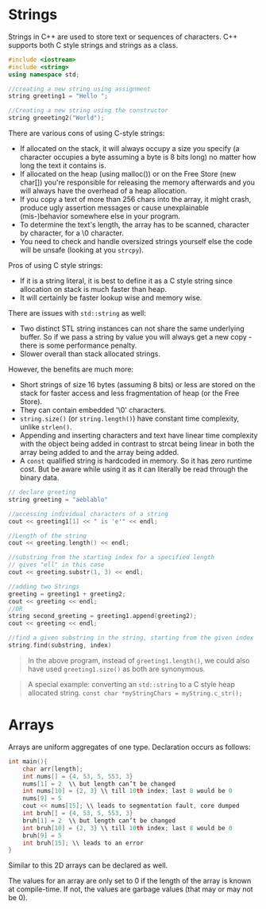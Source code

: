 
# Strings

Strings in C++ are used to store text or sequences of characters. C++ supports both C style strings and strings as a class.


```cpp
#include <iostream>
#include <string>
using namespace std;

//creating a new string using assignment
string greeting1 = "Hello ";

//Creating a new string using the constructor
string greeeting2("World");
```


There are various cons of using C-style strings:

- If allocated on the stack, it will always occupy a size you specify (a character occupies a byte assuming a byte is 8 bits long) no matter how long the text it contains is.
- If allocated on the heap (using malloc()) or on the Free Store (new char[]) you're responsible for releasing the memory afterwards and you will always have the overhead of a heap allocation. 
- If you copy a text of more than 256 chars into the array, it might crash, produce ugly assertion messages or cause unexplainable (mis-)behavior somewhere else in your program.
- To determine the text's length, the array has to be scanned, character by character, for a \\0 character. 
- You need to check and handle oversized strings yourself else the code will be unsafe (looking at you `strcpy`).

Pros of using C style strings:

- If it is a string literal, it is best to define it as a C style string since allocation on stack is much faster than heap.
- It will certainly be faster lookup wise and memory wise.

There are issues with `std::string` as well:

- Two distinct STL string instances can not share the same underlying buffer. So if we pass a string by value you will always get a new copy - there is some performance penalty.
- Slower overall than stack allocated strings.

However, the benefits are much more:

- Short strings of size 16 bytes (assuming 8 bits) or less are stored on the stack for faster access and less fragmentation of heap (or the Free Store).
- They can contain embedded '\\0' characters.
- `string.size()` (or `string.length()`) have constant time complexity, unlike `strlen()`.
- Appending and inserting characters and text have linear time complexity with the object being added in contrast to strcat being linear in both the array being added to and the array being added.
- A `const` qualified string is hardcoded in memory. So it has zero runtime cost. But be aware while using it as it can literally be read through the binary data.


```cpp
// declare greeting 
string greeting = "aeblablo"

//accessing individual characters of a string
cout << greeting1[1] << " is 'e'" << endl;

//Length of the string
cout << greeting.length() << endl;

//substring from the starting index for a specified length
// gives "ell" in this case
cout << greeting.substr(1, 3) << endl;

//adding two Strings
greeting = greeting1 + greeting2;
cout << greeting << endl;
//OR 
string second_greeting = greeting1.append(greeting2);
cout << greeting << endl;

//find a given substring in the string, starting from the given index
string.find(substring, index)
```
> In the above program, instead of `greeting1.length()`, we could also have used `greeting1.size()` as both are synonymous.

> A special example: converting an `std::string` to a C style heap allocated string. `const char *myStringChars = myString.c_str();`


# Arrays

Arrays are uniform aggregates of one type. Declaration occurs as follows:

```cpp
int main(){
    char arr[length];
    int nums[] = {4, 53, 5, 553, 3}
    nums[1] = 2  \\ but length can’t be changed
    int nums[10] = {2, 3} \\ till 10th index; last 8 would be 0
    nums[9] = 5
    cout << nums[15]; \\ leads to segmentation fault, core dumped
    int bruh[] = {4, 53, 5, 553, 3}
    bruh[1] = 2  \\ but length can’t be changed
    int bruh[10] = {2, 3} \\ till 10th index; last 8 would be 0
    bruh[9] = 5
    int bruh[15]; \\ leads to an error
}
```

Similar to this 2D arrays can be declared as well.

The values for an array are only set to 0 if the length of the array is known at compile-time. If not, the values are garbage values (that may or may not be 0).
